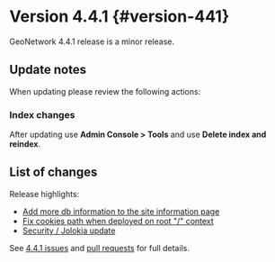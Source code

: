 # Version 4.4.1 {#version-441}

GeoNetwork 4.4.1 release is a minor release.

## Update notes

When updating please review the following actions:

### Index changes

After updating use **Admin Console > Tools** and use **Delete index and reindex**.

## List of changes

Release highlights:

-   [Add more db information to the site information page](https://github.com/geonetwork/core-geonetwork/pull/7403)
-   [Fix cookies path when deployed on root "/" context](https://github.com/geonetwork/core-geonetwork/pull/7446)
-   [Security / Jolokia update](https://github.com/geonetwork/core-geonetwork/pull/7501)

See [4.4.1 issues](https://github.com/geonetwork/core-geonetwork/issues?q=is%3Aissue+milestone%3A4.4.1+is%3Aclosed) and [pull requests](https://github.com/geonetwork/core-geonetwork/pulls?page=3&q=is%3Apr+milestone%3A4.4.1+is%3Aclosed) for full details.
